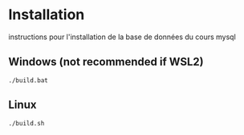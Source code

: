 # Installation

instructions pour l'installation de la base de données du cours mysql

## Windows (not recommended if WSL2)

`./build.bat`

## Linux

`./build.sh`
